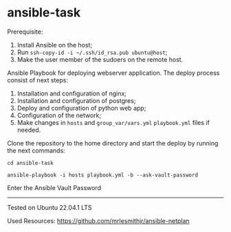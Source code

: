 # ansible-task

Prerequisite:
1. Install Ansible on the host;
2. Run `ssh-copy-id -i ~/.ssh/id_rsa.pub ubuntu@host`;
3. Make the user member of the sudoers on the remote host.

Ansible Playbook for deploying webserver application. The deploy process consist of next steps:

1. Installation and configuration of nginx;
2. Installation and configuration of postgres;
3. Deploy and configuration of python web app;
4. Configuration of the network;
5. Make changes in `hosts` and `group_var/vars.yml` `playbook.yml` files if needed.

Clone the repository to the home directory and start the deploy by running the next commands:

``
cd ansible-task
``

``
ansible-playbook -i hosts playbook.yml -b --ask-vault-password
``

Enter the Ansible Vault Password

---
Tested on Ubuntu 22.04.1 LTS

Used Resources:
https://github.com/mrlesmithjr/ansible-netplan
